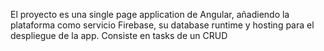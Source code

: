 El proyecto es una single page application de Angular, añadiendo la plataforma como servicio Firebase, su database runtime y hosting para el despliegue de la app. Consiste en tasks de un CRUD
